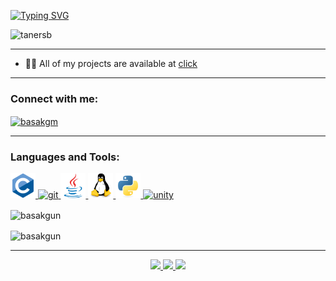 [![Typing SVG](https://readme-typing-svg.herokuapp.com?lines=I'm+tanersb;I'm+tanersb)](https://git.io/typing-svg)

<p align="left"> <img src="https://komarev.com/ghpvc/?username=tanersb&label=Profile%20views&color=0e75b6&style=flat" alt="tanersb" /> </p>
 
 ---
 
- 👨‍💻 All of my projects are available at [click](https://github.com/tanersb?tab=repositories)

 
 ---


</p>

<h3 align="left">Connect with me:</h3>
<p align="left">
<a href="https://instagram.com/tanersb" target="blank"><img align="center" src="https://raw.githubusercontent.com/rahuldkjain/github-profile-readme-generator/master/src/images/icons/Social/instagram.svg" alt="basakgm" height="30" width="40" /></a>
</p>

 ---
<h3 align="left">Languages and Tools:</h3>
<p align="left"> <a href="https://www.cprogramming.com/" target="_blank" rel="noreferrer"> <img src="https://raw.githubusercontent.com/devicons/devicon/master/icons/c/c-original.svg" alt="c" width="40" height="40"/> </a> <a href="https://git-scm.com/" target="_blank" rel="noreferrer"> <img src="https://www.vectorlogo.zone/logos/git-scm/git-scm-icon.svg" alt="git" width="40" height="40"/> </a> <a href="https://www.java.com" target="_blank" rel="noreferrer"> <img src="https://raw.githubusercontent.com/devicons/devicon/master/icons/java/java-original.svg" alt="java" width="40" height="40"/> </a> <a href="https://www.linux.org/" target="_blank" rel="noreferrer"> <img src="https://raw.githubusercontent.com/devicons/devicon/master/icons/linux/linux-original.svg" alt="linux" width="40" height="40"/> </a> <a href="https://www.python.org" target="_blank" rel="noreferrer"> <img src="https://raw.githubusercontent.com/devicons/devicon/master/icons/python/python-original.svg" alt="python" width="40" height="40"/> </a> <a href="https://unity.com/" target="_blank" rel="noreferrer"> <img src="https://www.vectorlogo.zone/logos/unity3d/unity3d-icon.svg" alt="unity" width="40" height="40"/> </a> </p>

<p><img align="center" src="https://github-readme-stats.vercel.app/api/top-langs?username=basakgun&show_icons=true&locale=en&layout=compact" alt="basakgun" /></p>

<p><img align="center" src="https://github-readme-streak-stats.herokuapp.com/?user=basakgun&" alt="basakgun" /></p>

---


<p align="center">
  <a href="http://twitter.com/tanersb">
    <img src="https://img.shields.io/twitter/follow/tanersb?label=Twitter&logo=twitter&style=for-the-badge&color=blue" />
  </a>
  <a href="https://discord.com/invite/">
    <img src="https://img.shields.io/discord/398209911747641344?logo=discord&style=for-the-badge&color=blue" />
  </a>
  <a href="http://youtube.com/eddiejaoude?sub_confirmation=1">
    <img src="https://img.shields.io/youtube/channel/subscribers/UC5mnBodB73bR88fLXHSfzYA?style=for-the-badge&logo=youtube&label=Youtube&color=blue" />
  </a>
</p>

